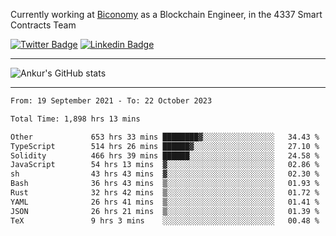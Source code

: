 Currently working at [Biconomy](https://biconomy.io/) as a Blockchain Engineer, in the 4337 Smart Contracts Team

 [![Twitter Badge](https://img.shields.io/badge/-@ankurdubey521-1ca0f1?style=flat-square&labelColor=1ca0f1&logo=twitter&logoColor=white&link=https://twitter.com/ankurdubey521)](https://twitter.com/ankurdubey521) [![Linkedin Badge](https://img.shields.io/badge/-ankurdubey521-blue?style=flat-square&logo=Linkedin&logoColor=white&link=https://www.linkedin.com/in/ankurdubey521/)](https://www.linkedin.com/in/ankurdubey521/)

<hr/>

![Ankur's GitHub stats](https://github-readme-stats.vercel.app/api?username=ankurdubey521&count_private=true&theme=radical)

<hr/>

<!--START_SECTION:waka-->

```txt
From: 19 September 2021 - To: 22 October 2023

Total Time: 1,898 hrs 13 mins

Other             653 hrs 33 mins ████████▓░░░░░░░░░░░░░░░░   34.43 %
TypeScript        514 hrs 26 mins ██████▓░░░░░░░░░░░░░░░░░░   27.10 %
Solidity          466 hrs 39 mins ██████░░░░░░░░░░░░░░░░░░░   24.58 %
JavaScript        54 hrs 13 mins  ▓░░░░░░░░░░░░░░░░░░░░░░░░   02.86 %
sh                43 hrs 43 mins  ▓░░░░░░░░░░░░░░░░░░░░░░░░   02.30 %
Bash              36 hrs 43 mins  ▒░░░░░░░░░░░░░░░░░░░░░░░░   01.93 %
Rust              32 hrs 42 mins  ▒░░░░░░░░░░░░░░░░░░░░░░░░   01.72 %
YAML              26 hrs 41 mins  ▒░░░░░░░░░░░░░░░░░░░░░░░░   01.41 %
JSON              26 hrs 21 mins  ▒░░░░░░░░░░░░░░░░░░░░░░░░   01.39 %
TeX               9 hrs 3 mins    ░░░░░░░░░░░░░░░░░░░░░░░░░   00.48 %
```

<!--END_SECTION:waka-->

